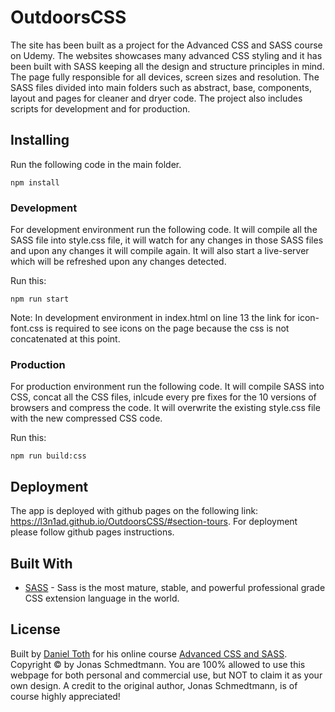 # OutdoorsCSS

The site has been built as a project for the Advanced CSS and SASS course on Udemy. The websites showcases many advanced CSS styling and it has been built with SASS keeping all the design and structure principles in mind. The page fully responsible for all devices, screen sizes and resolution. The SASS files divided into main folders such as abstract, base, components, layout and pages for cleaner and dryer code. The project also includes scripts for development and for production. 

## Installing

Run the following code in the main folder.

```
npm install
```

### Development

For development environment run the following code. It will compile all the SASS file into style.css file, it will watch for any changes in those SASS files and upon any changes it will compile again. It will also start a live-server which will be refreshed upon any changes detected.

Run this:

```
npm run start
```

Note: In development environment in index.html on line 13 the link for icon-font.css is required to see icons on the page because the css is not concatenated at this point.


### Production

For production environment run the following code. It will compile SASS into CSS, concat all the CSS files, inlcude every pre fixes for the 10 versions of browsers and compress the code. It will overwrite the existing style.css file with the new compressed CSS code.

Run this:

```
npm run build:css
```

## Deployment

The app is deployed with github pages on the following link: https://l3n1ad.github.io/OutdoorsCSS/#section-tours. For deployment please follow github pages instructions. 

## Built With

* [SASS](https://sass-lang.com/) - Sass is the most mature, stable, and powerful professional grade CSS extension language in the world.

## License

Built by [Daniel Toth](https://www.linkedin.com/in/danieltoth0910/) for his online course [Advanced CSS and SASS](https://www.udemy.com/course/advanced-css-and-sass/). Copyright &copy; by Jonas Schmedtmann. You are 100% allowed to use this webpage for both personal and commercial use, but NOT to claim it as your own design. A credit to the original author, Jonas Schmedtmann, is of course highly appreciated!

